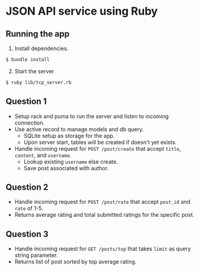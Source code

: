 # JSON API service using Ruby

## Running the app
1. Install dependencies.
  ```sh
  $ bundle install
  ```
2. Start the server
  ```sh
  $ ruby lib/tcp_server.rb
```

## Question 1
- Setup rack and puma to run the server and listen to incoming connection.
- Use active record to manage models and db query.
  - SQLite setup as storage for the app.
  - Upon server start, tables will be created if doesn't yet exists.
- Handle incoming request for `POST /post/create` that accept `title`, `content`, and `username`.
  - Lookup existing `username` else create.
  - Save post associated with author.

## Question 2
- Handle incoming request for `POST /post/rate` that accept `post_id` and `rate` of 1-5.
- Returns average rating and total submitted ratings for the specific post.

## Question 3
- Handle incoming request for `GET /posts/top` that takes `limit` as query string parameter.
- Returns list of post sorted by top average rating.

